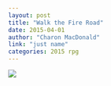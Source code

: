 ```yaml
---
layout: post
title: "Walk the Fire Road"
date: 2015-04-01
author: "Charon MacDonald"
link: "just name"
categories: 2015 rpg
---
```

![]({{site.url}}/2015images/WalktheFireRoad.jpg)
